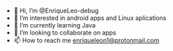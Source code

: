 - 👋 Hi, I’m @EnriqueLeo-debug
- 👀 I’m interested in android apps and Linux aplications
- 🌱 I’m currently learning Java
- 💞️ I’m looking to collaborate on apps
- 📫 How to reach me enriqueleon1@protonmail.com

<!---
EnriqueLeo-debug/EnriqueLeo-debug is a ✨ special ✨ repository because its very especial whit good proyects 
--->
